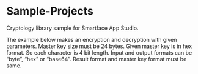 Sample-Projects
===============

Cryptology library sample for Smartface App Studio.

The example below makes an encryption and decryption with given parameters. Master key size must be 24 bytes. Given master key is in hex format. So each character is 4 bit length. Input and output formats can be “byte”, “hex” or “base64”. Result format and master key format must be same.